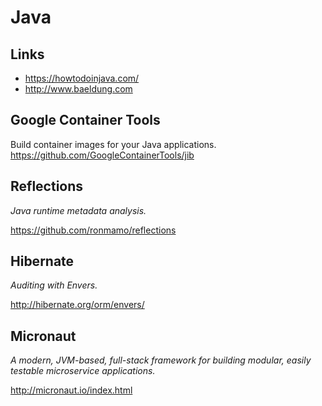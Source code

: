 # Java #

## Links ##

- https://howtodoinjava.com/
- http://www.baeldung.com

## Google Container Tools ##

Build container images for your Java applications.
https://github.com/GoogleContainerTools/jib

## Reflections ##

_Java runtime metadata analysis._

https://github.com/ronmamo/reflections

## Hibernate ##

_Auditing with Envers._

http://hibernate.org/orm/envers/

## Micronaut ##

_A modern, JVM-based, full-stack framework for building modular, easily testable microservice applications._

http://micronaut.io/index.html